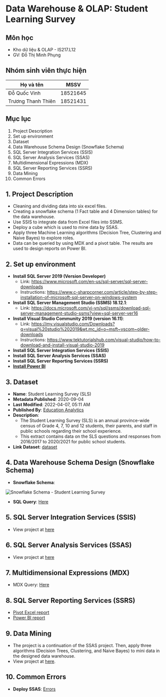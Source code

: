 # Data Warehouse & OLAP: Student Learning Survey
## Môn học
- Kho dữ liệu & OLAP - IS217.L12
- GV: Đỗ Thị Minh Phụng
## Nhóm sinh viên thực hiện
| Họ và tên          | MSSV     |
| -------------------|:--------:|
| Đỗ Quốc Vinh       | 18521645 |
| Trương Thanh Thiên | 18521431 |

## Mục lục
1. Project Description
2. Set up environment
3. Dataset
4. Data Warehouse Schema Design (Snowflake Schema)
5. SQL Server Integration Services (SSIS)
6. SQL Server Analysis Services (SSAS)
7. Multidimensional Expressions (MDX)
8. SQL Server Reporting Services (SSRS)
9. Data Mining
10. Common Errors

## 1. Project Description
- Cleaning and dividing data into six excel files.
- Creating a snowflake schema (1 Fact table and 4 Dimension tables) for the data warehouse.
- Use SSIS to integrate data from Excel files into SSMS.
- Deploy a cube which is used to mine data by SSAS.
- Apply three Machine Learning algorithms (Decision Tree, Clustering and Naive Bayes) to explore roles.
- Data can be queried by using MDX and a pivot table. The results are used to design reports on Power BI.

## 2. Set up environment
- __Install SQL Server 2019 (Version Developer)__
  - Link: https://www.microsoft.com/en-us/sql-server/sql-server-downloads
  - Instructions: https://www.c-sharpcorner.com/article/step-by-step-installation-of-microsoft-sql-server-on-windows-system
- __Install SQL Server Management Studio (SSMS) 18.12.1__: 
  - Link: https://docs.microsoft.com/vi-vn/sql/ssms/download-sql-server-management-studio-ssms?view=sql-server-ver16
- __Install Visual Studio Community 2019 (version 16.11)__: 
  - Link: https://my.visualstudio.com/Downloads?q=visual%20studio%202019&wt.mc_id=o~msft~vscom~older-downloads
  - Instructions: https://www.tektutorialshub.com/visual-studio/how-to-download-and-install-visual-studio-2019
- __Install SQL Server Integration Services (SSIS)__
- __Install SQL Server Analysis Services (SSAS)__
- __Install SQL Server Reporting Services (SSRS)__
- __[Install Power BI](https://powerbi.microsoft.com/en-us/downloads)__
 
 
## 3. Dataset
- **Name**: Student Learning Survey (SLS)
- **Metadata Published**: 2020-09-04
- **Last Modified**: 2022-04-07, 05:11 AM
- **Published By**: [Education Analytics](https://catalogue.data.gov.bc.ca/organization/education-analytics)
- **Description**: 
  - The Student Learning Survey (SLS) is an annual province-wide census of Grade 4, 7, 10 and 12 students, their parents, and staff in public schools regarding their school experience.
  - This extract contains data on the SLS questions and responses from 2016/2017 to 2020/2021 for public school students.
- **Link Dataset**: [dataset](https://catalogue.data.gov.bc.ca/dataset/student-learning-survey-sls-)

## 4. Data Warehouse Schema Design (Snowflake Schema)
- **Snowflake Schema**:

![Snowflake Schema - Student Learning Survey](https://user-images.githubusercontent.com/66638129/188321692-7b9ae805-8943-4d5f-8571-cf005d8ca043.png)

- **SQL Query**: [Here](https://github.com/thientt1006/Data-Warehouse-Olap-Student-Learning-Survey/blob/main/Data%20Warehouse%20Schema%20Design%20(SQL%20Query)/SQLQuery_StudentLearningSurvey_DW.sql)

## 5. SQL Server Integration Services (SSIS)
- View project at [here](https://github.com/thientt1006/Data-Warehouse-Olap-Student-Learning-Survey/tree/main/SSIS_StudentLearningSurvey_DW)

## 6. SQL Server Analysis Services (SSAS)
- View project at [here](https://github.com/thientt1006/Data-Warehouse-Olap-Student-Learning-Survey/tree/main/SSAS_StudentLearningSurvey_DW)

## 7. Multidimensional Expressions (MDX)
- MDX Query: [Here](https://github.com/thientt1006/Data-Warehouse-Olap-Student-Learning-Survey/blob/main/MDX%20Query/MDXQuery.mdx)

## 8. SQL Server Reporting Services (SSRS)
- [Pivot Excel report](https://github.com/thientt1006/Data-Warehouse-Olap-Student-Learning-Survey/tree/main/Reports/Pivot%20Excel)
- [Power BI report](https://github.com/thientt1006/Data-Warehouse-Olap-Student-Learning-Survey/tree/main/Reports/Power%20BI)

## 9. Data Mining
- The project is a continuation of the SSAS project. Then, apply three algorithms (Decision Trees, Clustering, and Naive Bayes) to mini data in the designed data warehouse.
- View project at [here](https://github.com/thientt1006/Data-Warehouse-Olap-Student-Learning-Survey/tree/main/SSAS_StudentLearningSurvey_DW).

## 10. Common Errors
- __Deploy SSAS__: [Errors](https://drive.google.com/drive/folders/1T6yMiDGS2hNkETQnSxf6qMWOxwUtdfVy?usp=sharing)

